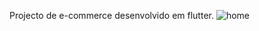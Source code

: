 Projecto de e-commerce desenvolvido em flutter.
![home](https://user-images.githubusercontent.com/115956402/206387423-f93ec7d1-66e6-4c0b-b900-fc0d3d6b1854.png)
